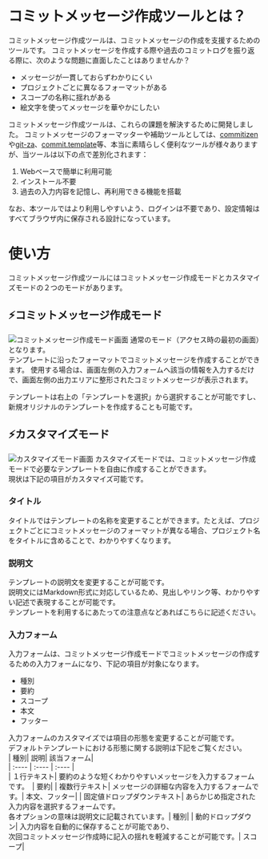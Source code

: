 # コミットメッセージ作成ツールとは？  
コミットメッセージ作成ツールは、コミットメッセージの作成を支援するためのツールです。
コミットメッセージを作成する際や過去のコミットログを振り返る際に、次のような問題に直面したことはありませんか？

* メッセージが一貫しておらずわかりにくい
* プロジェクトごとに異なるフォーマットがある
* スコープの名称に揺れがある
* 絵文字を使ってメッセージを華やかにしたい

コミットメッセージ作成ツールは、これらの課題を解決するために開発しました。
コミットメッセージのフォーマッターや補助ツールとしては、[commitizen](https://github.com/commitizen/cz-cli)や[git-za](https://github.com/streamich/git-cz)、[commit.template](https://git-scm.com/book/ja/v2/Git-%E3%81%AE%E3%82%AB%E3%82%B9%E3%82%BF%E3%83%9E%E3%82%A4%E3%82%BA-Git-%E3%81%AE%E8%A8%AD%E5%AE%9A)等、本当に素晴らしく便利なツールが様々ありますが、当ツールは以下の点で差別化されます：

1. Webベースで簡単に利用可能
2. インストール不要
3. 過去の入力内容を記憶し、再利用できる機能を搭載

なお、本ツールではより利用しやすいよう、ログインは不要であり、設定情報はすべてブラウザ内に保存される設計になっています。

# 使い方
コミットメッセージ作成ツールにはコミットメッセージ作成モードとカスタマイズモードの２つのモードがあります。

## ⚡コミットメッセージ作成モード
![コミットメッセージ作成モード画面](https://shiba-tools.dev/usage01.png)
通常のモード（アクセス時の最初の画面）となります。  
テンプレートに沿ったフォーマットでコミットメッセージを作成することができます。
使用する場合は、画面左側の入力フォームへ該当の情報を入力するだけで、画面左側の出力エリアに整形されたコミットメッセージが表示されます。

テンプレートは右上の「テンプレートを選択」から選択することが可能ですし、新規オリジナルのテンプレートを作成することも可能です。

## ⚡カスタマイズモード
![カスタマイズモード画面](http://shiba-tools.dev/usage02.png)
カスタマイズモードでは、コミットメッセージ作成モードで必要なテンプレートを自由に作成することができます。  
現状は下記の項目がカスタマイズ可能です。  

### タイトル
タイトルではテンプレートの名称を変更することができます。たとえば、プロジェクトごとにコミットメッセージのフォーマットが異なる場合、プロジェクト名をタイトルに含めることで、わかりやすくなります。

### 説明文
テンプレートの説明文を変更することが可能です。  
説明文にはMarkdown形式に対応しているため、見出しやリンク等、わかりやすい記述で表現することが可能です。  
テンプレートを利用するにあたっての注意点などあればこちらに記述ください。

### 入力フォーム
入力フォームは、コミットメッセージ作成モードでコミットメッセージの作成するための入力フォームになり、下記の項目が対象になります。
* 種別
* 要約
* スコープ
* 本文
* フッター

入力フォームのカスタマイズでは項目の形態を変更することが可能です。  
デフォルトテンプレートにおける形態に関する説明は下記をご覧ください。
<br />
| 種別| 説明| 該当フォーム|  
| :---- | :---- | :---- |  
| １行テキスト| 要約のような短くわかりやすいメッセージを入力するフォームです。　| 要約|
| 複数行テキスト| メッセージの詳細な内容を入力するフォームです。| 本文、フッター|
| 固定値ドロップダウンテキスト| あらかじめ指定された入力内容を選択するフォームです。<br/>各オプションの意味は説明文に記載されています。| 種別|
| 動的ドロップダウン| 入力内容を自動的に保存することが可能であり、<br/>次回コミットメッセージ作成時に記入の揺れを軽減することが可能です。| スコープ|  
